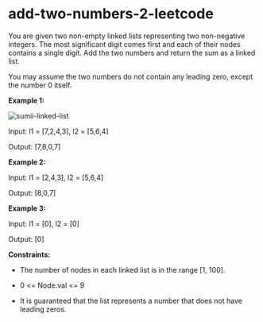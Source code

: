 # add-two-numbers-2-leetcode
You are given two non-empty linked lists representing two non-negative integers. The most significant digit comes first and each of their nodes contains a single digit. Add the two numbers and return the sum as a linked list.

You may assume the two numbers do not contain any leading zero, except the number 0 itself.

**Example 1:**

![sumii-linked-list](https://github.com/Creolestudios/add-two-numbers-2-leetcode/assets/31659415/467ab180-f1b0-4f8d-bcd8-cf6bcd2cc4bc)


Input: l1 = [7,2,4,3], l2 = [5,6,4]

Output: [7,8,0,7]

**Example 2:**

Input: l1 = [2,4,3], l2 = [5,6,4]

Output: [8,0,7]

**Example 3:**

Input: l1 = [0], l2 = [0]

Output: [0]

**Constraints:**

- The number of nodes in each linked list is in the range [1, 100].

- 0 <= Node.val <= 9

- It is guaranteed that the list represents a number that does not have leading zeros.
